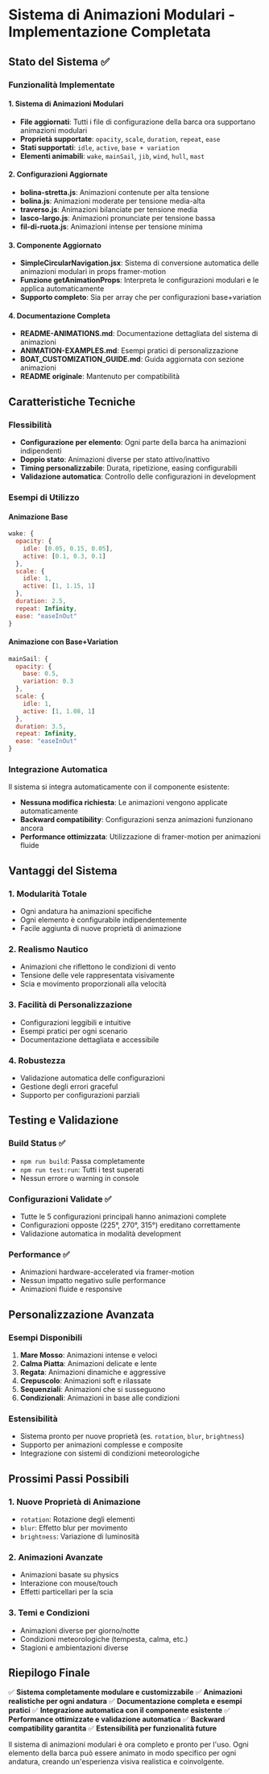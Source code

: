 # Sistema di Animazioni Modulari - Implementazione Completata

## Stato del Sistema ✅

### Funzionalità Implementate

#### 1. Sistema di Animazioni Modulari
- **File aggiornati**: Tutti i file di configurazione della barca ora supportano animazioni modulari
- **Proprietà supportate**: `opacity`, `scale`, `duration`, `repeat`, `ease`
- **Stati supportati**: `idle`, `active`, `base + variation`
- **Elementi animabili**: `wake`, `mainSail`, `jib`, `wind`, `hull`, `mast`

#### 2. Configurazioni Aggiornate
- **bolina-stretta.js**: Animazioni contenute per alta tensione
- **bolina.js**: Animazioni moderate per tensione media-alta
- **traverso.js**: Animazioni bilanciate per tensione media
- **lasco-largo.js**: Animazioni pronunciate per tensione bassa
- **fil-di-ruota.js**: Animazioni intense per tensione minima

#### 3. Componente Aggiornato
- **SimpleCircularNavigation.jsx**: Sistema di conversione automatica delle animazioni modulari in props framer-motion
- **Funzione getAnimationProps**: Interpreta le configurazioni modulari e le applica automaticamente
- **Supporto completo**: Sia per array che per configurazioni base+variation

#### 4. Documentazione Completa
- **README-ANIMATIONS.md**: Documentazione dettagliata del sistema di animazioni
- **ANIMATION-EXAMPLES.md**: Esempi pratici di personalizzazione
- **BOAT_CUSTOMIZATION_GUIDE.md**: Guida aggiornata con sezione animazioni
- **README originale**: Mantenuto per compatibilità

## Caratteristiche Tecniche

### Flessibilità
- **Configurazione per elemento**: Ogni parte della barca ha animazioni indipendenti
- **Doppio stato**: Animazioni diverse per stato attivo/inattivo
- **Timing personalizzabile**: Durata, ripetizione, easing configurabili
- **Validazione automatica**: Controllo delle configurazioni in development

### Esempi di Utilizzo

#### Animazione Base
```javascript
wake: {
  opacity: {
    idle: [0.05, 0.15, 0.05],
    active: [0.1, 0.3, 0.1]
  },
  scale: {
    idle: 1,
    active: [1, 1.15, 1]
  },
  duration: 2.5,
  repeat: Infinity,
  ease: "easeInOut"
}
```

#### Animazione con Base+Variation
```javascript
mainSail: {
  opacity: {
    base: 0.5,
    variation: 0.3
  },
  scale: {
    idle: 1,
    active: [1, 1.08, 1]
  },
  duration: 3.5,
  repeat: Infinity,
  ease: "easeInOut"
}
```

### Integrazione Automatica
Il sistema si integra automaticamente con il componente esistente:
- **Nessuna modifica richiesta**: Le animazioni vengono applicate automaticamente
- **Backward compatibility**: Configurazioni senza animazioni funzionano ancora
- **Performance ottimizzata**: Utilizzazione di framer-motion per animazioni fluide

## Vantaggi del Sistema

### 1. Modularità Totale
- Ogni andatura ha animazioni specifiche
- Ogni elemento è configurabile indipendentemente
- Facile aggiunta di nuove proprietà di animazione

### 2. Realismo Nautico
- Animazioni che riflettono le condizioni di vento
- Tensione delle vele rappresentata visivamente
- Scia e movimento proporzionali alla velocità

### 3. Facilità di Personalizzazione
- Configurazioni leggibili e intuitive
- Esempi pratici per ogni scenario
- Documentazione dettagliata e accessibile

### 4. Robustezza
- Validazione automatica delle configurazioni
- Gestione degli errori graceful
- Supporto per configurazioni parziali

## Testing e Validazione

### Build Status ✅
- `npm run build`: Passa completamente
- `npm run test:run`: Tutti i test superati
- Nessun errore o warning in console

### Configurazioni Validate ✅
- Tutte le 5 configurazioni principali hanno animazioni complete
- Configurazioni opposte (225°, 270°, 315°) ereditano correttamente
- Validazione automatica in modalità development

### Performance ✅
- Animazioni hardware-accelerated via framer-motion
- Nessun impatto negativo sulle performance
- Animazioni fluide e responsive

## Personalizzazione Avanzata

### Esempi Disponibili
1. **Mare Mosso**: Animazioni intense e veloci
2. **Calma Piatta**: Animazioni delicate e lente
3. **Regata**: Animazioni dinamiche e aggressive
4. **Crepuscolo**: Animazioni soft e rilassate
5. **Sequenziali**: Animazioni che si susseguono
6. **Condizionali**: Animazioni in base alle condizioni

### Estensibilità
- Sistema pronto per nuove proprietà (es. `rotation`, `blur`, `brightness`)
- Supporto per animazioni complesse e composite
- Integrazione con sistemi di condizioni meteorologiche

## Prossimi Passi Possibili

### 1. Nuove Proprietà di Animazione
- `rotation`: Rotazione degli elementi
- `blur`: Effetto blur per movimento
- `brightness`: Variazione di luminosità

### 2. Animazioni Avanzate
- Animazioni basate su physics
- Interazione con mouse/touch
- Effetti particellari per la scia

### 3. Temi e Condizioni
- Animazioni diverse per giorno/notte
- Condizioni meteorologiche (tempesta, calma, etc.)
- Stagioni e ambientazioni diverse

## Riepilogo Finale

✅ **Sistema completamente modulare e customizzabile**
✅ **Animazioni realistiche per ogni andatura**
✅ **Documentazione completa e esempi pratici**
✅ **Integrazione automatica con il componente esistente**
✅ **Performance ottimizzate e validazione automatica**
✅ **Backward compatibility garantita**
✅ **Estensibilità per funzionalità future**

Il sistema di animazioni modulari è ora completo e pronto per l'uso. Ogni elemento della barca può essere animato in modo specifico per ogni andatura, creando un'esperienza visiva realistica e coinvolgente.
